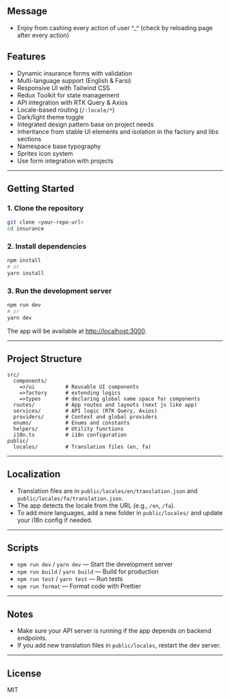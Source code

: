 ## Message

- Enjoy from cashing every action of user ^\_^ (check by reloading page after every action)

## Features

- Dynamic insurance forms with validation
- Multi-language support (English & Farsi)
- Responsive UI with Tailwind CSS
- Redux Toolkit for state management
- API integration with RTK Query & Axios
- Locale-based routing (`/:locale/*`)
- Dark/light theme toggle
- Integrated design pattern base on project needs
- Inheritance from stable UI elements and isolation in the factory and libs sections
- Namespace base typography
- Sprites icon system
- Use form integration with projects

---

## Getting Started

### 1. **Clone the repository**

```sh
git clone <your-repo-url>
cd insurance
```

### 2. **Install dependencies**

```sh
npm install
# or
yarn install
```

### 3. **Run the development server**

```sh
npm run dev
# or
yarn dev
```

The app will be available at [http://localhost:3000](http://localhost:3000).

---

## Project Structure

```
src/
  components/
    =>/ui          # Reusable UI components
    =>factory      # extending logics
    =>types        # declaring global name space for components
  routes/          # App routes and layouts (next js like app)
  services/        # API logic (RTK Query, Axios)
  providers/       # Context and global providers
  enums/           # Enums and constants
  helpers/         # Utility functions
  i18n.ts          # i18n configuration
public/
  locales/         # Translation files (en, fa)
```

---

## Localization

- Translation files are in `public/locales/en/translation.json` and
  `public/locales/fa/translation.json`.
- The app detects the locale from the URL (e.g., `/en`, `/fa`).
- To add more languages, add a new folder in `public/locales/` and update your i18n config if
  needed.

---

## Scripts

- `npm run dev` / `yarn dev` — Start the development server
- `npm run build` / `yarn build` — Build for production
- `npm run test` / `yarn test` — Run tests
- `npm run format` — Format code with Prettier

---

## Notes

- Make sure your API server is running if the app depends on backend endpoints.
- If you add new translation files in `public/locales`, restart the dev server.

---

## License

MIT

